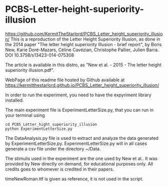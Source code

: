 # PCBS-Letter-height-superiority-illusion
https://github.com/KermitTheStarlord/PCBS_Letter_height_superiority_illusion/
This is a reproduction of the Letter Height Superiority Illusion, as done in the 2014 paper "The letter height superiority Illusion - brief report", by Boris New, Karie Doré-Mazars, Céline Cavézian, Christophe Pallier, Julien Barra.
DOI 10.3758/s13423-014-075308

The article is available in this distro, as "New et al. - 2015 - The letter height superiority illusion.pdf".

WebPage of this readme file hosted by Github available at https://kermitthestarlord.github.io/PCBS_Letter_height_superiority_illusion/

In order to run the experiment, you need to have the expyriment library installed.

The main experiment file is ExperimentLetterSize.py, that you can run in your terminal using

```
cd PCBS_Letter_hight_superiority_illusion
python ExperimentLetterSize.py
```

The DataAnalysis.py file is used to extract and analyze the data generated by ExperimentLetterSize.py. ExperimentLetterSize.py will in all cases generate a csv file under the directory ~/Data.

The stimulis used in the experiment are the one used by New et al.. It was provided by New directly on demand, for educational purposes only. All credits goes to whomever is credited in their papers.

timeNewRoman.ttf is given as reference, it is not used in the script.
